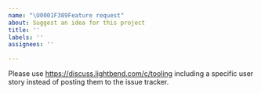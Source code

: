 ```yaml
---
name: "\U0001F389Feature request"
about: Suggest an idea for this project
title: ''
labels: ''
assignees: ''

---
```


Please use https://discuss.lightbend.com/c/tooling including a specific user story instead of posting them to the issue tracker.
